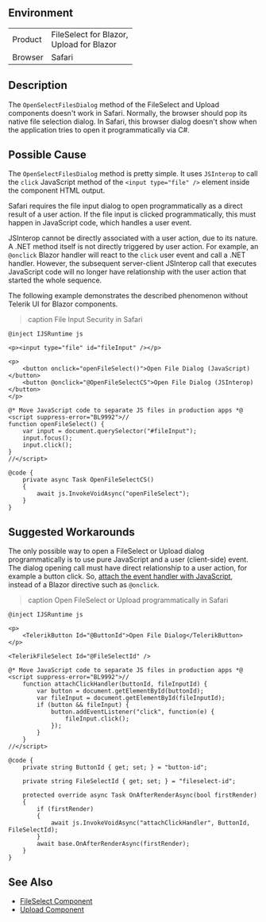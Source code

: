
## Environment

<table>
<tbody>
<tr>
<td>Product</td>
<td>
FileSelect for Blazor, <br />
Upload for Blazor
</td>
</tr>
<tr>
<td>Browser</td>
<td>Safari</td>
</tr>
</tbody>
</table>

## Description

The `OpenSelectFilesDialog` method of the FileSelect and Upload components doesn't work in Safari. Normally, the browser should pop its native file selection dialog. In Safari, this browser dialog doesn't show when the application tries to open it programmatically via C#.

## Possible Cause

The `OpenSelectFilesDialog` method is pretty simple. It uses `JSInterop` to call the `click` JavaScript method of the `<input type="file" />` element inside the component HTML output.

Safari requires the file input dialog to open programmatically as a direct result of a user action. If the file input is clicked programmatically, this must happen in JavaScript code, which handles a user event.

JSInterop cannot be directly associated with a user action, due to its nature. A .NET method itself is not directly triggered by user action. For example, an `@onclick` Blazor handler will react to the `click` user event and call a .NET handler. However, the subsequent server-client JSInterop call that executes JavaScript code will no longer have relationship with the user action that started the whole sequence.

The following example demonstrates the described phenomenon without Telerik UI for Blazor components.

>caption File Input Security in Safari

````RAZOR
@inject IJSRuntime js

<p><input type="file" id="fileInput" /></p>

<p>
    <button onclick="openFileSelect()">Open File Dialog (JavaScript)</button>
    <button @onclick="@OpenFileSelectCS">Open File Dialog (JSInterop)</button>
</p>

@* Move JavaScript code to separate JS files in production apps *@
<script suppress-error="BL9992">//
function openFileSelect() {
    var input = document.querySelector("#fileInput");
    input.focus();
    input.click();
}
//</script>

@code {
    private async Task OpenFileSelectCS()
    {
        await js.InvokeVoidAsync("openFileSelect");
    }
}
````

## Suggested Workarounds

The only possible way to open a FileSelect or Upload dialog programmatically is to use pure JavaScript and a user (client-side) event. The dialog opening call must have direct relationship to a user action, for example a button click. So, [attach the event handler with JavaScript](https://developer.mozilla.org/en-US/docs/Web/API/EventTarget/addEventListener), instead of a Blazor directive such as `@onclick`.

>caption Open FileSelect or Upload programmatically in Safari

````RAZOR
@inject IJSRuntime js

<p>
    <TelerikButton Id="@ButtonId">Open File Dialog</TelerikButton>
</p>

<TelerikFileSelect Id="@FileSelectId" />

@* Move JavaScript code to separate JS files in production apps *@
<script suppress-error="BL9992">//
    function attachClickHandler(buttonId, fileInputId) {
        var button = document.getElementById(buttonId);
        var fileInput = document.getElementById(fileInputId);
        if (button && fileInput) {
            button.addEventListener("click", function(e) {
                fileInput.click();
            });
        }
    }
//</script>

@code {
    private string ButtonId { get; set; } = "button-id";

    private string FileSelectId { get; set; } = "fileselect-id";

    protected override async Task OnAfterRenderAsync(bool firstRender)
    {
        if (firstRender)
        {
            await js.InvokeVoidAsync("attachClickHandler", ButtonId, FileSelectId);
        }
        await base.OnAfterRenderAsync(firstRender);
    }
}
````

## See Also

* [FileSelect Component](slug:fileselect-overview)
* [Upload Component](slug:upload-overview)
